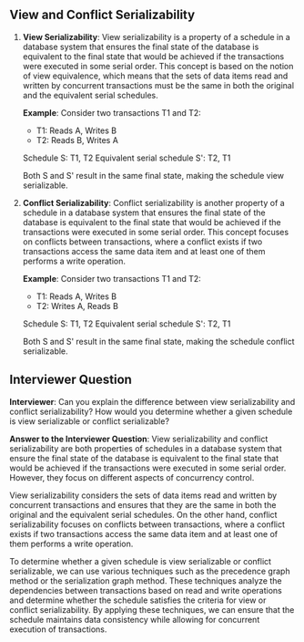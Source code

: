 ## View and Conflict Serializability

1. **View Serializability**:
   View serializability is a property of a schedule in a database system that ensures the final state of the database is equivalent to the final state that would be achieved if the transactions were executed in some serial order. This concept is based on the notion of view equivalence, which means that the sets of data items read and written by concurrent transactions must be the same in both the original and the equivalent serial schedules.

   **Example**:
   Consider two transactions T1 and T2:
   - T1: Reads A, Writes B
   - T2: Reads B, Writes A

   Schedule S: T1, T2
   Equivalent serial schedule S': T2, T1

   Both S and S' result in the same final state, making the schedule view serializable.

2. **Conflict Serializability**:
   Conflict serializability is another property of a schedule in a database system that ensures the final state of the database is equivalent to the final state that would be achieved if the transactions were executed in some serial order. This concept focuses on conflicts between transactions, where a conflict exists if two transactions access the same data item and at least one of them performs a write operation.

   **Example**:
   Consider two transactions T1 and T2:
   - T1: Reads A, Writes B
   - T2: Writes A, Reads B

   Schedule S: T1, T2
   Equivalent serial schedule S': T2, T1

   Both S and S' result in the same final state, making the schedule conflict serializable.

## Interviewer Question

**Interviewer**: Can you explain the difference between view serializability and conflict serializability? How would you determine whether a given schedule is view serializable or conflict serializable?

**Answer to the Interviewer Question**:
View serializability and conflict serializability are both properties of schedules in a database system that ensure the final state of the database is equivalent to the final state that would be achieved if the transactions were executed in some serial order. However, they focus on different aspects of concurrency control.

View serializability considers the sets of data items read and written by concurrent transactions and ensures that they are the same in both the original and the equivalent serial schedules. On the other hand, conflict serializability focuses on conflicts between transactions, where a conflict exists if two transactions access the same data item and at least one of them performs a write operation.

To determine whether a given schedule is view serializable or conflict serializable, we can use various techniques such as the precedence graph method or the serialization graph method. These techniques analyze the dependencies between transactions based on read and write operations and determine whether the schedule satisfies the criteria for view or conflict serializability. By applying these techniques, we can ensure that the schedule maintains data consistency while allowing for concurrent execution of transactions.
